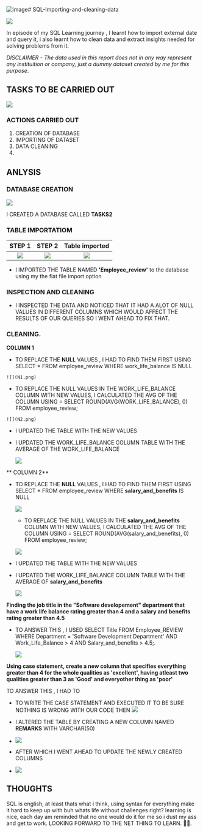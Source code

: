 ![image](https://github.com/mhizshona/SQL-Importing-and-cleaning-data/assets/78557255/250c0526-6c6f-4835-abaf-82306170b1cf)# SQL-Importing-and-cleaning-data

![](sql2.jpg)

In  episode of my SQL Learning journey , I learnt how to import external date and query it, i also learnt how to clean data and extract insights needed for solving problems from it.

_DISCLAIMER - The data used in this report does not in any way represent any instituition or company, just a dummy dataset created by me for this purpose_.

## TASKS TO BE CARRIED OUT

![](SQL2.png)

### ACTIONS CARRIED OUT

1. CREATION OF DATABASE
2. IMPORTING OF DATASET
3. DATA CLEANING
4. 

## ANLYSIS

### DATABASE CREATION

![](DCC.png)

I CREATED A DATABASE CALLED **TASKS2** 

### TABLE IMPORTATIOM

 STEP 1               |      STEP 2           |   Table imported
:--------------------:|:---------------------:|:--------------------:|   
 ![](1.png)           |        ![](2.png)     |         ![](3.png)
   
- I IMPORTED THE TABLE NAMED **'Employee_review'** to the database using my the flat file import option

### INSPECTION AND CLEANING

- I INSPECTED THE DATA AND NOTICED THAT IT HAD A ALOT OF NULL VALUES IN DIFFERENT COLUMNS WHICH WOULD AFFECT THE RESULTS OF OUR QUERIES SO I WENT AHEAD TO FIX THAT.
  
 ### CLEANING.
**COLUMN 1**

   - TO REPLACE THE **NULL** VALUES , I HAD TO FIND THEM FIRST USING SELECT * FROM employee_review
WHERE work_life_balance IS NULL
    
    ![](N1.png)

   - TO REPLACE THE NULL VALUES IN THE WORK_LIFE_BALANCE COLUMN WITH NEW VALUES, I CALCULATED THE AVG OF THE COLUMN USING = 
SELECT ROUND(AVG(WORK_LIFE_BALANCE), 0)
FROM employee_review;

    ![](N2.png)

- I UPDATED THE TABLE WITH THE NEW VALUES
- I UPDATED THE  WORK_LIFE_BALANCE COLUMN TABLE WITH THE AVERAGE OF THE WORK_LIFE_BALANCE

    ![](N3.png)
  
** COLUMN 2**

 - TO REPLACE THE **NULL** VALUES , I HAD TO FIND THEM FIRST USING
  SELECT * FROM employee_review
WHERE **salary_and_benefits** IS NULL
    
    ![](N11.png)

   - TO REPLACE THE NULL VALUES IN THE **salary_and_benefits** COLUMN WITH NEW VALUES, I CALCULATED THE AVG OF THE COLUMN USING = 
SELECT ROUND(AVG(salary_and_benefits), 0)
FROM employee_review;

    ![](N22.png)

- I UPDATED THE TABLE WITH THE NEW VALUES
- I UPDATED THE  WORK_LIFE_BALANCE COLUMN TABLE WITH THE AVERAGE OF **salary_and_benefits**
 
    ![](N33.png)

**Finding the job title in the "Software developement" department that have a work life balance rating greater 
than 4 and a salary and benefits rating greater than 4.5**

- TO ANSWER THIS , I USED 
SELECT Title
FROM Employee_REVIEW
WHERE Department = 'Software Development Department'
    AND Work_Life_Balance > 4
    AND Salary_and_benefits > 4.5;.

    ![](T11)

**Using case statement, create a new column that specifies everything greater than 4 for the whole qualities 
	as 'excellent', having atleast two qualities greater than 3 as 'Good' and everyother thing as 'poor'**

 TO ANSWER THIS , I HAD TO
 - TO WRITE THE CASE STATEMENT AND EXECUTED IT TO BE SURE NOTHING IS WRONG WITH OUR CODE THEN
 ![](A1.png)

 - I ALTERED THE TABLE BY CREATING A NEW COLUMN NAMED **REMARKS** WITH VARCHAR(50)

 - ![](A2.png)
  
 - AFTER WHICH I WENT AHEAD TO UPDATE THE NEWLY CREATED COLUMNS

 - ![](A3.png)

 ## THOUGHTS

 SQL is english, at least thats what i think, using syntax for everything make it hard to keep up with buh whats life without challenges right?
 learning is nice, each day am reminded that no one would do it for me so i dust my ass and get to work.
 LOOKING FORWARD TO THE NET THING TO LEARN. 💂‍♂️.
  
    
    










